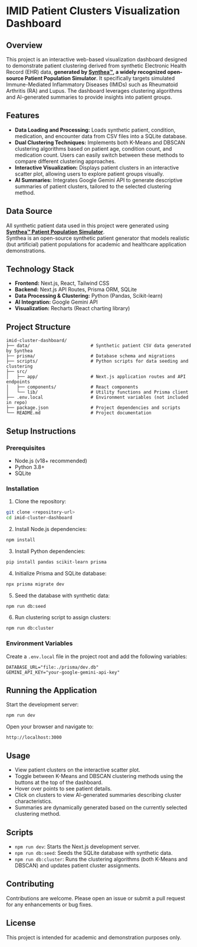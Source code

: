 # IMID Patient Clusters Visualization Dashboard

## Overview

This project is an interactive web-based visualization dashboard designed to demonstrate patient clustering derived from synthetic Electronic Health Record (EHR) data, **generated by [Synthea™](https://synthetichealth.github.io/synthea/), a widely recognized open-source Patient Population Simulator**. It specifically targets simulated Immune-Mediated Inflammatory Diseases (IMIDs) such as Rheumatoid Arthritis (RA) and Lupus. The dashboard leverages clustering algorithms and AI-generated summaries to provide insights into patient groups.

## Features

- **Data Loading and Processing:** Loads synthetic patient, condition, medication, and encounter data from CSV files into a SQLite database.
- **Dual Clustering Techniques:** Implements both K-Means and DBSCAN clustering algorithms based on patient age, condition count, and medication count. Users can easily switch between these methods to compare different clustering approaches.
- **Interactive Visualization:** Displays patient clusters in an interactive scatter plot, allowing users to explore patient groups visually.
- **AI Summaries:** Integrates Google Gemini API to generate descriptive summaries of patient clusters, tailored to the selected clustering method.

## Data Source

All synthetic patient data used in this project were generated using **[Synthea™ Patient Population Simulator](https://synthetichealth.github.io/synthea/)**.  
Synthea is an open-source synthetic patient generator that models realistic (but artificial) patient populations for academic and healthcare application demonstrations.


## Technology Stack

- **Frontend:** Next.js, React, Tailwind CSS
- **Backend:** Next.js API Routes, Prisma ORM, SQLite
- **Data Processing & Clustering:** Python (Pandas, Scikit-learn)
- **AI Integration:** Google Gemini API
- **Visualization:** Recharts (React charting library)

## Project Structure

```
imid-cluster-dashboard/
├── data/                       # Synthetic patient CSV data generated by Synthea
├── prisma/                     # Database schema and migrations
├── scripts/                    # Python scripts for data seeding and clustering
├── src/
│   ├── app/                    # Next.js application routes and API endpoints
│   ├── components/             # React components
│   └── lib/                    # Utility functions and Prisma client
├── .env.local                  # Environment variables (not included in repo)
├── package.json                # Project dependencies and scripts
└── README.md                   # Project documentation
```

## Setup Instructions

### Prerequisites

- Node.js (v18+ recommended)
- Python 3.8+
- SQLite

### Installation

1. Clone the repository:
```bash
git clone <repository-url>
cd imid-cluster-dashboard
```

2. Install Node.js dependencies:
```bash
npm install
```

3. Install Python dependencies:
```bash
pip install pandas scikit-learn prisma
```

4. Initialize Prisma and SQLite database:
```bash
npx prisma migrate dev
```

5. Seed the database with synthetic data:
```bash
npm run db:seed
```

6. Run clustering script to assign clusters:
```bash
npm run db:cluster
```

### Environment Variables

Create a `.env.local` file in the project root and add the following variables:
```env
DATABASE_URL="file:./prisma/dev.db"
GEMINI_API_KEY="your-google-gemini-api-key"
```

## Running the Application

Start the development server:
```bash
npm run dev
```

Open your browser and navigate to:
```
http://localhost:3000
```

## Usage

- View patient clusters on the interactive scatter plot.
- Toggle between K-Means and DBSCAN clustering methods using the buttons at the top of the dashboard.
- Hover over points to see patient details.
- Click on clusters to view AI-generated summaries describing cluster characteristics.
- Summaries are dynamically generated based on the currently selected clustering method.

## Scripts

- `npm run dev`: Starts the Next.js development server.
- `npm run db:seed`: Seeds the SQLite database with synthetic data.
- `npm run db:cluster`: Runs the clustering algorithms (both K-Means and DBSCAN) and updates patient cluster assignments.

## Contributing

Contributions are welcome. Please open an issue or submit a pull request for any enhancements or bug fixes.

## License

This project is intended for academic and demonstration purposes only.
